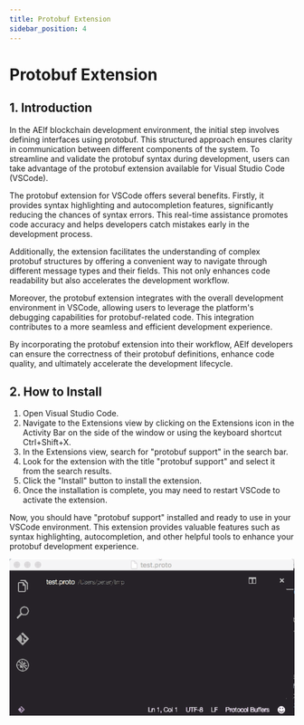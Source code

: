 ```yaml
---
title: Protobuf Extension
sidebar_position: 4
---
```


# Protobuf Extension

## 1. Introduction


In the AElf blockchain development environment, the initial step involves defining interfaces using protobuf. 
This structured approach ensures clarity in communication between different components of the system. To streamline and 
validate the protobuf syntax during development, users can take advantage of the protobuf extension available for Visual 
Studio Code (VSCode).

The protobuf extension for VSCode offers several benefits. Firstly, it provides syntax highlighting and autocompletion 
features, significantly reducing the chances of syntax errors. This real-time assistance promotes code accuracy and 
helps developers catch mistakes early in the development process.

Additionally, the extension facilitates the understanding of complex protobuf structures by offering a convenient way 
to navigate through different message types and their fields. This not only enhances code readability but also 
accelerates the development workflow.

Moreover, the protobuf extension integrates with the overall development environment in VSCode, allowing users to 
leverage the platform's debugging capabilities for protobuf-related code. This integration contributes to a more 
seamless and efficient development experience.

By incorporating the protobuf extension into their workflow, AElf developers can ensure the correctness of their 
protobuf definitions, enhance code quality, and ultimately accelerate the development lifecycle.

## 2. How to Install

1. Open Visual Studio Code.
2. Navigate to the Extensions view by clicking on the Extensions icon in the Activity Bar on the side of the window or 
using the keyboard shortcut Ctrl+Shift+X.
3. In the Extensions view, search for "protobuf support" in the search bar.
4. Look for the extension with the title "protobuf support" and select it from the search results.
5. Click the "Install" button to install the extension.
6. Once the installation is complete, you may need to restart VSCode to activate the extension.

Now, you should have "protobuf support" installed and ready to use in your VSCode environment. This extension provides 
valuable features such as syntax highlighting, autocompletion, and other helpful tools to enhance your protobuf 
development experience.

![extension](protobuf-extension.gif)